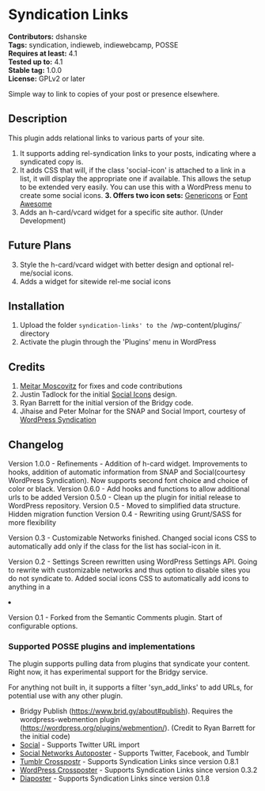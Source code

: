# Syndication Links #
**Contributors:** dshanske  
**Tags:** syndication, indieweb, indiewebcamp, POSSE  
**Requires at least:** 4.1  
**Tested up to:** 4.1  
**Stable tag:** 1.0.0  
**License:** GPLv2 or later  

Simple way to link to copies of your post or presence elsewhere.

## Description ##

This plugin adds relational links to various parts of your site.

1. It supports adding rel-syndication links to your posts, indicating where
a syndicated copy is.
2. It adds CSS that will, if the class 'social-icon' is attached to a link in
a list, it will display the appropriate one if available. This allows the setup to be extended very easily. You can use this with a WordPress menu to create some social icons.
**3. Offers two icon sets:** [Genericons](http://genericons.com) or [Font Awesome](http://fortawesome.github.io/Font-Awesome/icons/)  
3. Adds an h-card/vcard widget for a specific site author. (Under Development)

## Future Plans ##

3. Style the h-card/vcard widget with better design and optional rel-me/social icons.
4. Adds a widget for sitewide rel-me social icons


## Installation ##

1. Upload the folder `syndication-links' to the `/wp-content/plugins/` directory
2. Activate the plugin through the 'Plugins' menu in WordPress

## Credits ##

1. [Meitar Moscovitz](https://github.com/meitar) for fixes and code contributions
2. Justin Tadlock for the initial [Social Icons](http://justintadlock.com/archives/2013/08/14/social-nav-menus-part-2)
design.
3. Ryan Barrett for the initial version of the Bridgy code.
4. Jihaise and Peter Molnar for the SNAP and Social Import, courtesy of [WordPress Syndication](https://github.com/jihaisse/wordpress-syndication)


## Changelog ##

Version 1.0.0 - Refinements - Addition of h-card widget. Improvements to hooks, addition of automatic information from SNAP and Social(courtesy WordPress Syndication). Now supports second font choice and choice of color or black.
Version 0.6.0 - Add hooks and functions to allow additional urls to 
be added
Version 0.5.0 - Clean up the plugin for initial release to WordPress repository.
Version 0.5 - Moved to simplified data structure. Hidden migration function
Version 0.4 - Rewriting using Grunt/SASS for more flexibility

Version 0.3 - Customizable Networks finished. Changed social icons CSS to automatically add only if the class for the list has social-icon in it.

Version 0.2 - Settings Screen rewritten using WordPress Settings API. Going to rewrite with customizable networks and thus option to disable sites you do not syndicate to. Added social icons CSS to automatically add icons to anything in a <LI>

Version 0.1 - Forked from the Semantic Comments plugin. Start of configurable
options.

### Supported POSSE plugins and implementations ###

The plugin supports pulling data from plugins that syndicate your content.
Right now, it has experimental support for the Bridgy service.

For anything not built in, it supports a filter 'syn_add_links' to add URLs,
for potential use with any other plugin.


* Bridgy Publish (https://www.brid.gy/about#publish). Requires the
  wordpress-webmention plugin (https://wordpress.org/plugins/webmention/).
  (Credit to Ryan Barrett for the initial code)
* [Social](https://wordpress.org/plugins/social/) - Supports Twitter URL import
* [Social Networks Autoposter](https://wordpress.org/plugins/social-networks-auto-poster-facebook-twitter-g/) - Supports Twitter, Facebook, and Tumblr
* [Tumblr Crosspostr](https://wordpress.org/plugins/tumblr-crosspostr/) - Supports Syndication Links since version 0.8.1
* [WordPress Crossposter](https://wordpress.org/plugins/wp-crosspost/) - Supports Syndication Links since version 0.3.2
* [Diaposter](https://wordpress.org/plugins/diasposter/) - Supports Syndication Links since version 0.1.8
